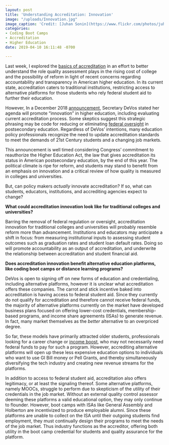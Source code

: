 ```yaml
---
layout: post
title: 'Understanding Accreditation: Innovation'
image: "/uploads/Innovation.jpg"
image_caption: 'Credit: [Juhan Sonin](https://www.flickr.com/photos/juhansonin/)'
categories:
- Coding Boot Camps
- Accreditation
- Higher Education
date: 2019-04-10 16:11:48 -0700

---
```

Last week, I explored the [basics of accreditation](https://michellelessly.com/2019/04/05/understanding-accreditation-the-basics) in an effort to better understand the role quality assessment plays in the rising cost of college and the possibility of reform in light of recent concerns regarding accountability and transparency in American higher education. In its current state, accreditation caters to traditional institutions, restricting access to alternative platforms for those students who rely federal student aid to further their education.

However, In a December 2018 [announcement](https://www.insidehighered.com/news/2018/12/03/devos-promises-innovation-accreditation-reform-will-alternative-providers-bite), Secretary DeVos stated her agenda will promote “innovation” in higher education, including evaluating current accreditation process. Some skeptics suggest this strategic phrasing may be code for reducing or eliminating [federal oversight](https://www.chronicle.com/article/DeVos-Outlines-a-Vision-for/245369) in postsecondary education. Regardless of DeVos’ intentions, many education policy professionals recognize the need to update accreditation standards to meet the demands of 21st Century students and a changing job markets.

This announcement is well timed considering Congress’ commitment to reauthorize the Higher Education Act, the law that gives accreditation its status in American postsecondary education, by the end of this year. The political climate is ripe for reform, and students may stand to benefit from an emphasis on innovation and a critical review of how quality is measured in colleges and universities.

But, can policy makers _actually_ innovate accreditation? If so, what can students, educators, institutions, and accrediting agencies expect to change?

**What could accreditation innovation look like for traditional colleges and universities?**

Barring the removal of federal regulation or oversight, accreditation innovation for traditional colleges and universities will probably resemble reform more than advancement. Institutions and educators may anticipate a shift in focus: from measuring institutional inputs to assessing student outcomes such as graduation rates and student loan default rates. Doing so will promote accountability as an output of accreditation, and underwrite the relationship between accreditation and student financial aid.

**Does accreditation innovation benefit alternative education platforms, like coding boot camps or distance learning programs?**

DeVos is open to signing off on new forms of education and credentialing, including alternative platforms, however it is unclear what accreditation offers these companies. The carrot and stick incentive baked into accreditation is having access to federal student aid. Since they currently do not qualify for accreditation and therefore cannot receive federal funds, the majority of alternative platforms currently on the market have developed business plans focused on offering lower-cost credentials, membership-based programs, and income share agreements (ISAs) to generate revenue. In fact, many market themselves as the _better_ alternative to an overpriced degree.

So far, these models have primarily attracted older students, professionals looking for a career change or [income boost](https://www.coursereport.com/reports/coding-bootcamp-job-placement-2018), who may not necessarily need federal funds to pay for such a program. However, accrediting alternative platforms will open up these less expensive education options to individuals who want to use GI Bill money or Pell Grants, and thereby simultaneously diversifying the tech industry and creating new revenue streams for the platforms.

In addition to access to federal student aid, accreditation also offers legitimacy, or at least the signaling thereof. Some alternative platforms, namely MOOCs, struggle to perform due to skepticism of the utility of their credentials in the job market. Without an external quality control assessor deeming these platforms a valid educational option, they may only continue to flounder. However, boot camps with ISAs like General Assembly and Holberton are incentivized to produce employable alumni. Since these platforms are unable to collect on the ISA until their outgoing students find employment, they must continually design their programs to meet the needs of the job market. Thus industry functions as the accreditor, offering both utility in the boot camp credential for students and quality assurance for the platform.